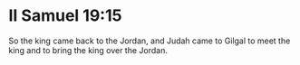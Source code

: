 # II Samuel 19:15

So the king came back to the Jordan, and Judah came to Gilgal to meet the king and to bring the king over the Jordan.
